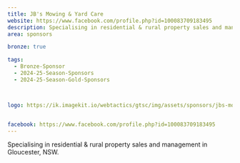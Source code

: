 ```yaml
---
title: JB's Mowing & Yard Care
website: https://www.facebook.com/profile.php?id=100083709183495
description: Specialising in residential & rural property sales and management in Gloucester, NSW.
area: sponsors

bronze: true

tags:
  - Bronze-Sponsor
  - 2024-25-Season-Sponsors
  - 2024-25-Season-Gold-Sponsors



logo: https://ik.imagekit.io/webtactics/gtsc/img/assets/sponsors/jbs-mowing-400x400


facebook: https://www.facebook.com/profile.php?id=100083709183495
---
```




Specialising in residential & rural property sales and management in Gloucester, NSW.
